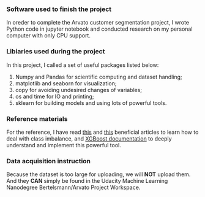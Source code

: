 ### Software used to finish the project
In oreder to complete the Arvato customer segmentation project, I wrote Python code in jupyter notebook and conducted research on my personal computer with only CPU support. 

### Libiaries used during the project

In this project, I called a set of useful packages listed below:

1. Numpy and Pandas for scientific computing and dataset handling;
2. matplotlib and seaborn for visualization;
3. copy for avoiding undesired changes of variables;
4. os and time for IO and printing;
5. sklearn for building models and using lots of powerful tools.

### Reference materials

For the reference, I have read [this](https://www.kaggle.com/janiobachmann/credit-fraud-dealing-with-imbalanced-datasets) and [this](https://towardsdatascience.com/handling-imbalanced-datasets-in-machine-learning-7a0e84220f28) beneficial articles to learn how to deal with class imbalance, and [XGBoost documentation](https://xgboost.readthedocs.io/en/latest/index.html) to deeply understand and implement this powerful tool.

### Data acquisition instruction
Because the dataset is too large for uploading, we will **NOT** upload them. And they **CAN** simply be found in the Udacity Machine Learning Nanodegree Bertelsmann/Arvato Project Workspace.
